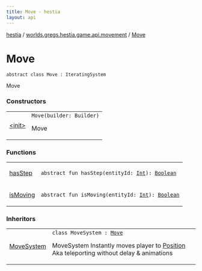 ```yaml
---
title: Move - hestia
layout: api
---
```


<div class='api-docs-breadcrumbs'><a href="../../index.html">hestia</a> / <a href="../index.html">worlds.gregs.hestia.game.api.movement</a> / <a href="./index.html">Move</a></div>

# Move

<div class="signature"><code><span class="keyword">abstract</span> <span class="keyword">class </span><span class="identifier">Move</span>&nbsp;<span class="symbol">:</span>&nbsp;<span class="identifier">IteratingSystem</span></code></div>

Move

### Constructors

<table class="api-docs-table">
<tbody>
<tr>
<td markdown="1">

<a href="-init-.html">&lt;init&gt;</a>


</td>
<td markdown="1">
<div class="signature"><code><span class="identifier">Move</span><span class="symbol">(</span><span class="parameterName" id="worlds.gregs.hestia.game.api.movement.Move$<init>(com.artemis.Aspect.Builder)/builder">builder</span><span class="symbol">:</span>&nbsp;<span class="identifier">Builder</span><span class="symbol">)</span></code></div>

Move


</td>
</tr>
</tbody>
</table>

### Functions

<table class="api-docs-table">
<tbody>
<tr>
<td markdown="1">

<a href="has-step.html">hasStep</a>


</td>
<td markdown="1">
<div class="signature"><code><span class="keyword">abstract</span> <span class="keyword">fun </span><span class="identifier">hasStep</span><span class="symbol">(</span><span class="parameterName" id="worlds.gregs.hestia.game.api.movement.Move$hasStep(kotlin.Int)/entityId">entityId</span><span class="symbol">:</span>&nbsp;<a href="https://kotlinlang.org/api/latest/jvm/stdlib/kotlin/-int/index.html"><span class="identifier">Int</span></a><span class="symbol">)</span><span class="symbol">: </span><a href="https://kotlinlang.org/api/latest/jvm/stdlib/kotlin/-boolean/index.html"><span class="identifier">Boolean</span></a></code></div>

</td>
</tr>
<tr>
<td markdown="1">

<a href="is-moving.html">isMoving</a>


</td>
<td markdown="1">
<div class="signature"><code><span class="keyword">abstract</span> <span class="keyword">fun </span><span class="identifier">isMoving</span><span class="symbol">(</span><span class="parameterName" id="worlds.gregs.hestia.game.api.movement.Move$isMoving(kotlin.Int)/entityId">entityId</span><span class="symbol">:</span>&nbsp;<a href="https://kotlinlang.org/api/latest/jvm/stdlib/kotlin/-int/index.html"><span class="identifier">Int</span></a><span class="symbol">)</span><span class="symbol">: </span><a href="https://kotlinlang.org/api/latest/jvm/stdlib/kotlin/-boolean/index.html"><span class="identifier">Boolean</span></a></code></div>

</td>
</tr>
</tbody>
</table>

### Inheritors

<table class="api-docs-table">
<tbody>
<tr>
<td markdown="1">

<a href="../../worlds.gregs.hestia.game.plugins.movement.systems/-move-system/index.html">MoveSystem</a>


</td>
<td markdown="1">
<div class="signature"><code><span class="keyword">class </span><span class="identifier">MoveSystem</span>&nbsp;<span class="symbol">:</span>&nbsp;<a href="./index.html"><span class="identifier">Move</span></a></code></div>

MoveSystem
Instantly moves player to <a href="../../worlds.gregs.hestia.game.plugins.core.components.map/-position/index.html">Position</a>
Aka teleporting without delay &amp; animations


</td>
</tr>
</tbody>
</table>
